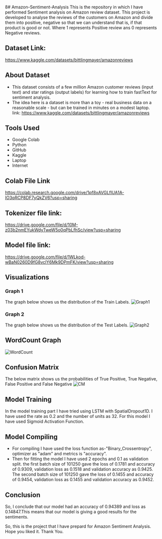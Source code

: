 8# Amazon-Sentiment-Analysis
This is the repository in which I have performed Sentiment analysis on Amazon review dataset.
This project is developed to analyse the reviews of the customers on Amazon and divide them into positive, negative so that we can understand that is, if that product is good or not. Where 1 represents Positive review ans 0 represents Negative reviews.
## Dataset Link:
https://www.kaggle.com/datasets/bittlingmayer/amazonreviews

## About Dataset
- This dataset consists of a few million Amazon customer reviews (input text) and star ratings (output labels) for learning how to train fastText for sentiment analysis.
- The idea here is a dataset is more than a toy - real business data on a reasonable scale - but can be trained in minutes on a modest laptop. link: https://www.kaggle.com/datasets/bittlingmayer/amazonreviews

## Tools Used
- Google Colab
- Python
- GitHub
- Kaggle
- Laptop
- Internet
## Colab File Link
https://colab.research.google.com/drive/1pf8xAVGLflUA1A-IO3qRCP8DF7yQkZV6?usp=sharing

## Tokenizer file link:
https://drive.google.com/file/d/10M-z03b2nmEYukWdyTweW5o0qPbLfhSc/view?usp=sharing

## Model file link:
https://drive.google.com/file/d/1WLkod-wBaN0260D9fG8vclY6Mk9DPmFK/view?usp=sharing

## Visualizations
### Graph 1
The graph below shows us the distribution of the Train Labels.
![Graph1](https://github.com/AbhishekGit23/Amazon-Sentiment-Analysis/assets/123490715/5a5396b6-16c1-4d12-8dad-49e696722284)

### Graph 2
The graph below shows us the distribution of the Test Labels.
![Graph2](https://github.com/AbhishekGit23/Amazon-Sentiment-Analysis/assets/123490715/2312983b-b5a8-4987-a1d9-aa10a30ab1e5)

## WordCount Graph
![WordCount](https://github.com/AbhishekGit23/Amazon-Sentiment-Analysis/assets/123490715/527d252c-3004-4a4f-90e5-831168e5796c)

## Confusion Matrix
The below matrix shows us the probabilities of True Positive, True Negative, False Positive and False Negative
![CM](https://github.com/AbhishekGit23/Amazon-Sentiment-Analysis/assets/123490715/d0a379ee-0a90-492b-aa9b-9bab6d7ad0b3)

## Model Training
In the model training part I have tried using LSTM with SpatialDropout1D. I have used the rate as 0.2 and the number of units as 32. For this model I have used Sigmoid Activation Function.

## Model Compiling 
- For compiling I have used the loss function as-"Binary_Crossentropy", optimizer as "adam" and metrics is "accuracy".
- Then for fitting the model I have used 2 epochs and 0.1 as validation split.
the first batch size of 101250 gave the loss of 0.1781 and accuracy of 0.9309, validation loss as 0.1518 and validation accuracy as 0.9425.
The second batch size of 101250 gave the loss of 0.1455 and accuracy of 0.9454, validation loss as 0.1455 and validation accuracy as 0.9452.

## Conclusion 
So, I conclude that our model had an accuracy of 0.94389 and loss as 0.14847.This means that our model is giving a good results for the sentiments. 

So, this is the project that I have prepard for Amazon Sentiment Analysis. Hope you liked it.
Thank You.
